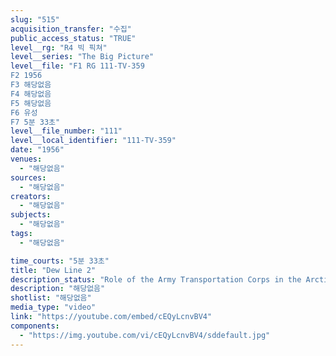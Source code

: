 ```yaml
---
slug: "515"
acquisition_transfer: "수집"
public_access_status: "TRUE"
level__rg: "R4 빅 픽쳐"
level__series: "The Big Picture"
level__file: "F1 RG 111-TV-359
F2 1956
F3 해당없음
F4 해당없음
F5 해당없음
F6 유성
F7 5분 33초"
level__file_number: "111"
level__local_identifier: "111-TV-359"
date: "1956"
venues: 
  - "해당없음"
sources: 
  - "해당없음"
creators: 
  - "해당없음"
subjects: 
  - "해당없음"
tags: 
  - "해당없음"

time_courts: "5분 33초"
title: "Dew Line 2"
description_status: "Role of the Army Transportation Corps in the Arctic in carrying supplies and equipment to the far-flung Dew Line outposts."
description: "해당없음"
shotlist: "해당없음"
media_type: "video"
link: "https://youtube.com/embed/cEQyLcnvBV4"
components: 
  - "https://img.youtube.com/vi/cEQyLcnvBV4/sddefault.jpg"
---
```

